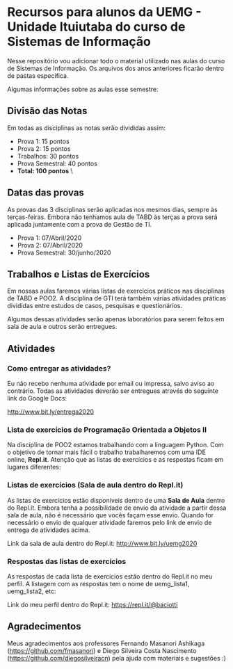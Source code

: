 # Recursos para alunos da UEMG - Unidade Ituiutaba do curso de Sistemas de Informação

Nesse repositório vou adicionar todo o material utilizado nas aulas do curso de Sistemas de Informação. Os arquivos dos anos anteriores ficarão dentro de pastas específica.

Algumas informações sobre as aulas esse semestre:


## Divisão das Notas 
Em todas as disciplinas as notas serão divididas assim:

- Prova 1: 15 pontos
- Prova 2: 15 pontos
- Trabalhos: 30 pontos
- Prova Semestral: 40 pontos
- **Total: 100 pontos**
\

## Datas das provas
As provas das 3 disciplinas serão aplicadas nos mesmos dias, sempre às terças-feiras. Embora não tenhamos aula de TABD às terças a prova será aplicada juntamente com a prova de Gestão de TI.

- Prova 1: 07/Abril/2020
- Prova 2: 07/Abril/2020
- Prova Semestral: 30/junho/2020


## Trabalhos e Listas de Exercícios
Em nossas aulas faremos várias listas de exercícios práticos nas disciplinas de TABD e POO2. A disciplina de GTI terá também várias atividades práticas divididas entre estudos de casos, pesquisas e questionários.

Algumas dessas atividades serão apenas laboratórios para serem feitos em sala de aula e outros serão entregues.


## Atividades

### Como entregar as atividades?
Eu não recebo nenhuma atividade por email ou impressa, salvo aviso ao contrário. Todas as atividades deverão ser entregues através do seguinte link do Google Docs:

http://www.bit.ly/entrega2020

### Lista de exercícios de Programação Orientada a Objetos II
Na disciplina de POO2 estamos trabalhando com a linguagem Python. Com o objetivo de tornar mais fácil o trabalho trabalharemos com uma IDE online, **Repl.it**. Atenção que as listas de exercícios e as respostas ficam em lugares diferentes:

### Listas de exercícios (Sala de aula dentro do Repl.it)
As listas de exercícios estão disponíveis dentro de uma **Sala de Aula** dentro do Repl.it. Embora tenha a possibilidade de envio da atividade a partir dessa sala de aula, não é necessário que vocês façam esse envio. Quando for necessário o envio de qualquer atividade faremos pelo link de envio de entrega de atividades acima.

Link da sala de aula dentro do Repl.it: http://www.bit.ly/uemg2020

### Respostas das listas de exercícios
As respostas de cada lista de exercícios estão dentro do Repl.it no meu perfil. A listagem com as respostas tem o nome de uemg_lista1, uemg_lista2, etc:

Link do meu perfil dentro do Repl.it: https://repl.it/@baciotti

## Agradecimentos
Meus agradecimentos aos professores Fernando Masanori Ashikaga (https://github.com/fmasanori) e Diego Silveira Costa Nascimento (https://github.com/diegosilveiracn) pela ajuda com materiais e sugestões :)




